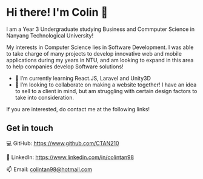 # Hi there! I'm Colin 👋

I am a Year 3 Undergraduate studying Business and Commputer Science in Nanyang Technological University!

My interests in Computer Science lies in Software Development. I was able to take charge of many projects to develop innovative web and mobile applications during my years in NTU, and am looking to expand in this area to help companies develop Software solutions!


- 🌱 I’m currently learning React.JS, Laravel and Unity3D
- 👯 I’m looking to collaborate on making a website together! I have an idea to sell to a client in mind, but am struggling with certain design factors to take into consideration.

If you are interested, do contact me at the following links!

## Get in touch

💻 GitHub: https://www.github.com/CTAN210

👱 LinkedIn: https://www.linkedin.com/in/colintan98

📫 Email: colintan98@hotmail.com

<!--
**CTAN210/CTAN210** is a ✨ _special_ ✨ repository because its `README.md` (this file) appears on your GitHub profile.

Here are some ideas to get you started:

- 🔭 I’m currently working on ...
- 🤔 I’m looking for help with ...
- 💬 Ask me about ...
- 📫 How to reach me: ...
- 😄 Pronouns: ...
- ⚡ Fun fact: ...
-->
